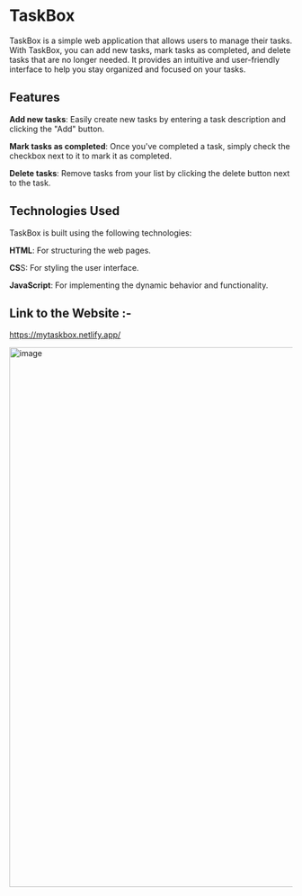 # TaskBox
TaskBox is a simple web application that allows users to manage their tasks. 
With TaskBox, you can add new tasks, mark tasks as completed, and delete tasks that are no longer needed.
It provides an intuitive and user-friendly interface to help you stay organized and focused on your tasks.

## Features
**Add new tasks**: Easily create new tasks by entering a task description and clicking the "Add" button.

**Mark tasks as completed**: Once you've completed a task, simply check the checkbox next to it to mark it as completed.

**Delete tasks**: Remove tasks from your list by clicking the delete button next to the task.

## Technologies Used
TaskBox is built using the following technologies:

**HTML**: For structuring the web pages.

**CS**S: For styling the user interface.

**JavaScript**: For implementing the dynamic behavior and functionality.

## Link to the Website :- 
https://mytaskbox.netlify.app/

<img width="960" alt="image" src="https://github.com/saloni0419/TaskBox/assets/100074110/a3672bb6-c39b-4b62-92c6-08d3ec0fbbfc">
